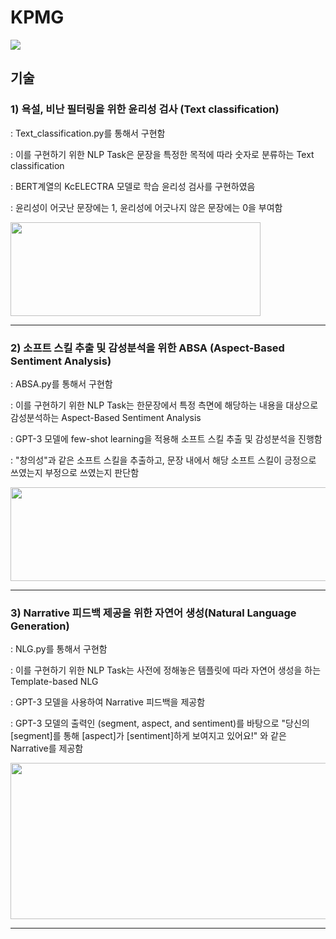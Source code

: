 # KPMG
<img src="https://capsule-render.vercel.app/api?type=waving&color=auto&height=200&section=header&text=KPMG&fontSize=90" />



## 기술 

### 1) 욕설, 비난 필터링을 위한 윤리성 검사 (Text classification)

: Text_classification.py를 통해서 구현함

: 이를 구현하기 위한 NLP Task은 문장을 특정한 목적에 따라 숫자로 분류하는 Text classification

: BERT계열의 KcELECTRA 모델로 학습 윤리성 검사를 구현하였음

: 윤리성이 어긋난 문장에는 1, 윤리성에 어긋나지 않은 문장에는 0을 부여함


<img src="https://user-images.githubusercontent.com/97869551/219622157-8a0d1527-05b6-4d59-84d6-415793249c86.png" width="400" height="150"/>


---

### 2) 소프트 스킬 추출 및 감성분석을 위한 ABSA (Aspect-Based Sentiment Analysis)

: ABSA.py를 통해서 구현함

: 이를 구현하기 위한 NLP Task는 한문장에서 특정 측면에 해당하는 내용을 대상으로 감성분석하는 Aspect-Based Sentiment Analysis

: GPT-3 모델에 few-shot learning을 적용해 소프트 스킬 추출 및 감성분석을 진행함

: "창의성"과 같은 소프트 스킬을 추출하고, 문장 내에서 해당 소프트 스킬이 긍정으로 쓰였는지 부정으로 쓰였는지 판단함

<img src="https://user-images.githubusercontent.com/97869551/219627353-72b4df40-eb85-40a0-916c-a9f7476a7e06.png" width="800" height="150"/>

---

### 3) Narrative 피드백 제공을 위한 자연어 생성(Natural Language Generation)

: NLG.py를 통해서 구현함

: 이를 구현하기 위한 NLP Task는 사전에 정해놓은 템플릿에 따라 자연어 생성을 하는 Template-based NLG

: GPT-3 모델을 사용하여 Narrative 피드백을 제공함

: GPT-3 모델의 출력인 (segment, aspect, and sentiment)를 바탕으로 "당신의 [segment]를 통해 [aspect]가 [sentiment]하게 보여지고 있어요!" 와 같은 Narrative를 제공함 

<img src="https://user-images.githubusercontent.com/97869551/219631071-1369ea8f-c3e4-44b8-a251-ac87677a6772.png" width="800" height="250"/>


---
